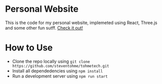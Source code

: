 # Personal Website
This is the code for my personal website, implemeted using React, Three.js and some other fun sutff. [Check it out!](https://www.steventohme.ca)

# How to Use
 - Clone the repo locally using `git clone https://github.com/steventohme/tohmetech.git`
 - Install all dependedencies using `npm install`
 - Run a development server using `npm run start`
